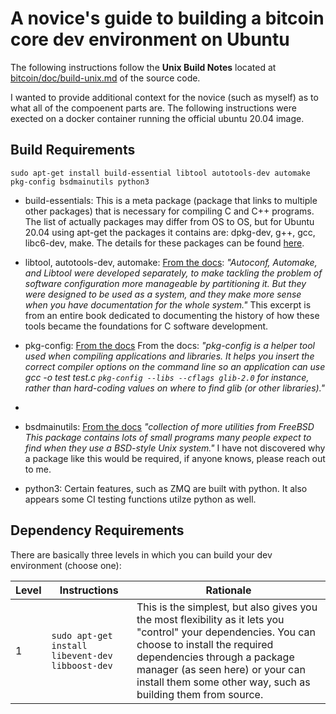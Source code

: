 # A novice's guide to building a bitcoin core dev environment on Ubuntu
The following instructions follow the **Unix Build Notes** located at [bitcoin/doc/build-unix.md](https://github.com/bitcoin/bitcoin/blob/master/doc/build-unix.md) of the source code. 

I wanted to provide additional context for the novice (such as myself) as to what all of the compoenent parts are. The following instructions were exected on a docker container running the official ubuntu 20.04 image. 


## Build Requirements
```
sudo apt-get install build-essential libtool autotools-dev automake pkg-config bsdmainutils python3
```

- build-essentials: This is a meta package (package that links to multiple other packages) that is necessary for compiling C and C++ programs. The list of actually packages may differ from OS to OS, but for Ubuntu 20.04 using apt-get the packages it contains are: dpkg-dev, g++, gcc, libc6-dev, make. The details for these packages can be found [here](https://packages.ubuntu.com/focal/build-essential). 

- libtool, autotools-dev, automake: [From the docs](https://www.star.bnl.gov/~liuzx/autobook.html): *"Autoconf, Automake, and Libtool were developed separately, to make tackling the problem of software configuration more manageable by partitioning it. But they were designed to be used as a system, and they make more sense when you have documentation for the whole system."* This excerpt is from an entire book dedicated to documenting the history of how these tools became the foundations for C software development. 

- pkg-config: [From the docs](https://www.freedesktop.org/wiki/Software/pkg-config) From the docs: *"pkg-config is a helper tool used when compiling applications and libraries. It helps you insert the correct compiler options on the command line so an application can use gcc -o test test.c `pkg-config --libs --cflags glib-2.0` for instance, rather than hard-coding values on where to find glib (or other libraries)."*
-
- bsdmainutils: [From the docs]() *"collection of more utilities from FreeBSD This package contains lots of small programs many people expect to find when they use a BSD-style Unix system."* I have not discovered why a package like this would be required, if anyone knows, please reach out to me. 

- python3: Certain features, such as ZMQ are built with python. It also appears some CI testing functions utilze python as well. 

## Dependency Requirements
There are basically three levels in which you can build your dev environment (choose one): 

| Level | Instructions | Rationale |
| --- | --- | --- |
| 1 | ```sudo apt-get install libevent-dev libboost-dev```| This is the simplest, but also gives you the most flexibility as it lets you "control" your dependencies. You can choose to install the required dependencies through a package manager (as seen here) or your can install them some other way, such as building them from source. | 

```

```

